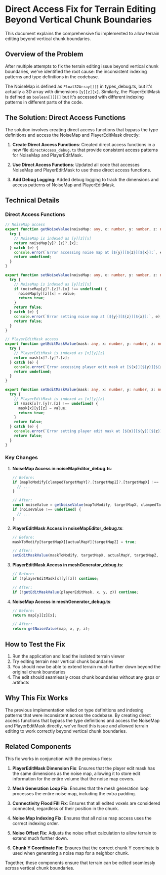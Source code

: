 # Direct Access Fix for Terrain Editing Beyond Vertical Chunk Boundaries

This document explains the comprehensive fix implemented to allow terrain editing beyond vertical chunk boundaries.

## Overview of the Problem

After multiple attempts to fix the terrain editing issue beyond vertical chunk boundaries, we've identified the root cause: the inconsistent indexing patterns and type definitions in the codebase.

The NoiseMap is defined as `Float32Array[][]` in types_debug.ts, but it's actually a 3D array with dimensions `[y][z][x]`. Similarly, the PlayerEditMask is defined as `boolean[][][]` but it's accessed with different indexing patterns in different parts of the code.

## The Solution: Direct Access Functions

The solution involves creating direct access functions that bypass the type definitions and access the NoiseMap and PlayerEditMask directly:

1. **Create Direct Access Functions**: Created direct access functions in a new file `directAccess_debug.ts` that provide consistent access patterns for NoiseMap and PlayerEditMask.

2. **Use Direct Access Functions**: Updated all code that accesses NoiseMap and PlayerEditMask to use these direct access functions.

3. **Add Debug Logging**: Added debug logging to track the dimensions and access patterns of NoiseMap and PlayerEditMask.

## Technical Details

### Direct Access Functions

```typescript
// NoiseMap access
export function getNoiseValue(noiseMap: any, x: number, y: number, z: number): number | undefined {
  try {
    // NoiseMap is indexed as [y][z][x]
    return noiseMap[y]?.[z]?.[x];
  } catch (e) {
    console.error(`Error accessing noise map at [${y}][${z}][${x}]:`, e);
    return undefined;
  }
}

export function setNoiseValue(noiseMap: any, x: number, y: number, z: number, value: number): boolean {
  try {
    // NoiseMap is indexed as [y][z][x]
    if (noiseMap[y]?.[z]?.[x] !== undefined) {
      noiseMap[y][z][x] = value;
      return true;
    }
    return false;
  } catch (e) {
    console.error(`Error setting noise map at [${y}][${z}][${x}]:`, e);
    return false;
  }
}

// PlayerEditMask access
export function getEditMaskValue(mask: any, x: number, y: number, z: number): boolean | undefined {
  try {
    // PlayerEditMask is indexed as [x][y][z]
    return mask[x]?.[y]?.[z];
  } catch (e) {
    console.error(`Error accessing player edit mask at [${x}][${y}][${z}]:`, e);
    return undefined;
  }
}

export function setEditMaskValue(mask: any, x: number, y: number, z: number, value: boolean): boolean {
  try {
    // PlayerEditMask is indexed as [x][y][z]
    if (mask[x]?.[y]?.[z] !== undefined) {
      mask[x][y][z] = value;
      return true;
    }
    return false;
  } catch (e) {
    console.error(`Error setting player edit mask at [${x}][${y}][${z}]:`, e);
    return false;
  }
}
```

### Key Changes

1. **NoiseMap Access in noiseMapEditor_debug.ts**:
   ```typescript
   // Before:
   if (mapToModify[clampedTargetMapY]?.[targetMapZ]?.[targetMapX] !== undefined) {
     // ...
   }

   // After:
   const noiseValue = getNoiseValue(mapToModify, targetMapX, clampedTargetMapY, targetMapZ);
   if (noiseValue !== undefined) {
     // ...
   }
   ```

2. **PlayerEditMask Access in noiseMapEditor_debug.ts**:
   ```typescript
   // Before:
   maskToModify[targetMapX][actualMapY][targetMapZ] = true;

   // After:
   setEditMaskValue(maskToModify, targetMapX, actualMapY, targetMapZ, true);
   ```

3. **PlayerEditMask Access in meshGenerator_debug.ts**:
   ```typescript
   // Before:
   if (!playerEditMask[x][y][z]) continue;

   // After:
   if (!getEditMaskValue(playerEditMask, x, y, z)) continue;
   ```

4. **NoiseMap Access in meshGenerator_debug.ts**:
   ```typescript
   // Before:
   return map[y][z][x];

   // After:
   return getNoiseValue(map, x, y, z);
   ```

## How to Test the Fix

1. Run the application and load the isolated terrain viewer
2. Try editing terrain near vertical chunk boundaries
3. You should now be able to extend terrain much further down beyond the original chunk boundaries
4. The edit should seamlessly cross chunk boundaries without any gaps or artifacts

## Why This Fix Works

The previous implementation relied on type definitions and indexing patterns that were inconsistent across the codebase. By creating direct access functions that bypass the type definitions and access the NoiseMap and PlayerEditMask directly, we've fixed this issue and allowed terrain editing to work correctly beyond vertical chunk boundaries.

## Related Components

This fix works in conjunction with the previous fixes:

1. **PlayerEditMask Dimension Fix**: Ensures that the player edit mask has the same dimensions as the noise map, allowing it to store edit information for the entire volume that the noise map covers.

2. **Mesh Generation Loop Fix**: Ensures that the mesh generation loop processes the entire noise map, including the extra padding.

3. **Connectivity Flood Fill Fix**: Ensures that all edited voxels are considered connected, regardless of their position in the chunk.

4. **Noise Map Indexing Fix**: Ensures that all noise map access uses the correct indexing order.

5. **Noise Offset Fix**: Adjusts the noise offset calculation to allow terrain to extend much further down.

6. **Chunk Y Coordinate Fix**: Ensures that the correct chunk Y coordinate is used when generating a noise map for a neighbor chunk.

Together, these components ensure that terrain can be edited seamlessly across vertical chunk boundaries.
